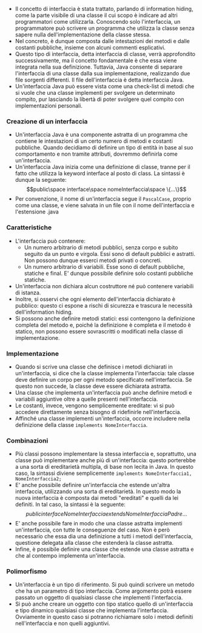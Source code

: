 - Il concetto di interfaccia è stata trattato, parlando di information hiding, come la parte visibile di una classe il cui scopo è indicare ad altri programmatori come utilizzarla. Conoscendo solo l'interfaccia, un programmatore può scrivere un programma che utilizza la classe senza sapere nulla dell'implementazione della classe stessa.
- Nel concreto, è dunque composta dalle intestazioni dei metodi e dalle costanti pubbliche, insieme con alcuni commenti esplicativi.
- Questo tipo di interfaccia, detta interfaccia di classe, verrà approfondito successivamente, ma il concetto fondamentale è che essa viene integrata nella sua definizione. Tuttavia, Java consente di separare l'interfaccia di una classe dalla sua implementazione, realizzando due file sorgenti differenti. Il file dell'interfaccia è detta interfaccia Java.
- Un'interfaccia Java può essere vista come una check-list di metodi che si vuole che una classe implementi per svolgere un determinato compito, pur lasciando la libertà di poter svolgere quel compito con implementazioni personali.
### Creazione di un interfaccia

- Un'interfaccia Java è una componente astratta di un programma che contiene le intestazioni di un certo numero di metodi e costanti pubbliche. Quando decidiamo di definire un tipo di entità in base al suo comportamento e non tramite attributi, dovremmo definirla come un'interfaccia.
- Un'interfaccia Java inizia come una definizione di classe, tranne per il fatto che utilizza la keyword interface al posto di class. La sintassi è dunque la seguente: 
$$public\space interface\space nomeInterfaccia\space \{...\}$$
- Per convenzione, il nome di un'interfaccia segue il `PascalCase`, proprio come una classe, e viene salvata in un file con il nome dell'interfaccia e l'estensione .java
### Caratteristiche

- L'interfaccia può contenere:
	- Un numero arbitrario di metodi pubblici, senza corpo e subito seguito da un punto e virgola. Essi sono di default pubblici e astratti. Non possono dunque esserci metodi privati o concreti.
	- Un numero arbitrario di variabili. Esse sono di default pubbliche, statiche e final. E' dunque possibile definire solo costanti pubbliche statiche.
- Un'interfaccia non dichiara alcun costruttore né può contenere variabili di istanza.
- Inoltre, si osservi che ogni elemento dell'interfaccia dichiarato è pubblico: questo ci espone a rischi di sicurezza e trascura le necessità dell'information hiding.
- Si possono anche definire metodi statici: essi contengono la definizione completa del metodo e, poiché la definizione è completa e il metodo è statico, non possono essere sovrascritti o modificati nella classe di implementazione.
### Implementazione

- Quando si scrive una classe che definisce i metodi dichiarati in un'interfaccia, si dice che la classe implementa l'interfaccia: tale classe deve definire un corpo per ogni metodo specificato nell'interfaccia. Se questo non succede, la classe deve essere dichiarata astratta.
- Una classe che implementa un'interfaccia può anche definire metodi e variabili aggiuntive oltre a quelle presenti nell'interfaccia.
- Le costanti, invece, vengono semplicemente ereditate: vi si può accedere direttamente senza bisogno di ridefinirle nell'interfaccia.
- Affinché una classe implementi un'interfaccia, occorre includere nella definizione della classe `implements NomeInterfaccia`.
### Combinazioni

 - Più classi possono implementare la stessa interfaccia e, soprattutto, una classe può implementare anche più di un'interfaccia: questo porterebbe a una sorta di ereditarietà multipla, di base non lecita in Java. In questo caso, la sintassi diviene semplicemente `implements NomeInterfaccia1, NomeInterfaccia2;`
- E' anche possibile definire un'interfaccia che estende un'altra interfaccia, utilizzando una sorta di ereditarietà. In questo modo la nuova interfaccia è composta dai metodi "ereditati" e quelli da lei definiti. In tal caso, la sintassi è la seguente:
$$public interface NomeInterfaccia extends NomeInterfacciaPadre {…}$$
- E' anche possibile fare in modo che una classe astratta implementi un'interfaccia, con tutte le conseguenze del caso. Non è però necessario che essa dia una definizione a tutti i metodi dell'interfaccia, questione delegata alla classe che estenderà la classe astratta.
- Infine, è possibile definire una classe che estende una classe astratta e che al contempo implementa un'interfaccia.
### Polimorfismo

- Un'interfaccia è un tipo di riferimento. Si può quindi scrivere un metodo che ha un parametro di tipo interfaccia. Come argomento potrà essere passato un oggetto di qualsiasi classe che implementi l'interfaccia.
- Si può anche creare un oggetto con tipo statico quello di un'interfaccia e tipo dinamico qualsiasi classe che implementa l'interfaccia. Ovviamente in questo caso si potranno richiamare solo i metodi definiti nell'interfaccia e non quelli aggiuntivi.

